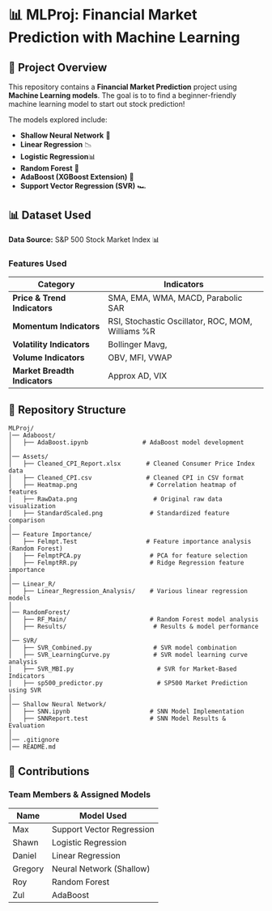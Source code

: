 # 📊 MLProj: Financial Market Prediction with Machine Learning

## 📌 Project Overview
This repository contains a **Financial Market Prediction** project using **Machine Learning models**. The goal is to to find a beginner-friendly machine learning model to start out stock prediction!


The models explored include:
- **Shallow Neural Network** 🧠
- **Linear Regression** 📉
- **Logistic Regression**📊
- **Random Forest** 🌲
- **AdaBoost (XGBoost Extension)** 🚀
- **Support Vector Regression (SVR)** 🏎️
## 📊 Dataset Used
**Data Source:** S&P 500 Stock Market Index 📊

### Features Used
| Category                      | Indicators                                        |
|-------------------------------|---------------------------------------------------|
| **Price & Trend Indicators**  | SMA, EMA, WMA, MACD, Parabolic SAR                |
| **Momentum Indicators**       | RSI, Stochastic Oscillator, ROC, MOM, Williams %R |
| **Volatility Indicators**     | Bollinger Mavg,                                   |
| **Volume Indicators**         | OBV, MFI, VWAP                                    |
| **Market Breadth Indicators** | Approx AD, VIX                                    |

## 📂 Repository Structure
```
MLProj/
│── Adaboost/
│   ├── AdaBoost.ipynb               # AdaBoost model development
│
│── Assets/
│   ├── Cleaned_CPI_Report.xlsx       # Cleaned Consumer Price Index data
│   ├── Cleaned_CPI.csv               # Cleaned CPI in CSV format
│   ├── Heatmap.png                    # Correlation heatmap of features
│   ├── RawData.png                     # Original raw data visualization
│   ├── StandardScaled.png             # Standardized feature comparison
│
│── Feature Importance/
│   ├── Felmpt.Test                   # Feature importance analysis (Random Forest)
│   ├── FelmptPCA.py                   # PCA for feature selection
│   ├── FelmptRR.py                    # Ridge Regression feature importance
│
│── Linear_R/
│   ├── Linear_Regression_Analysis/    # Various linear regression models
│
│── RandomForest/
│   ├── RF_Main/                       # Random Forest model analysis
│   ├── Results/                        # Results & model performance
│
│── SVR/
│   ├── SVR_Combined.py                 # SVR model combination
│   ├── SVR_LearningCurve.py            # SVR model learning curve analysis
│   ├── SVR_MBI.py                       # SVR for Market-Based Indicators
│   ├── sp500_predictor.py               # SP500 Market Prediction using SVR
│
│── Shallow Neural Network/
│   ├── SNN.ipynb                      # SNN Model Implementation
│   ├── SNNReport.test                 # SNN Model Results & Evaluation
│
│── .gitignore
│── README.md
```



## 🤝 Contributions
### Team Members & Assigned Models
| Name     | Model Used                     |
|----------|--------------------------------|
| Max      | Support Vector Regression      |
| Shawn    | Logistic Regression            |
| Daniel   | Linear Regression              |
| Gregory  | Neural Network (Shallow)       |
| Roy      | Random Forest                  |
| Zul      | AdaBoost                       |
